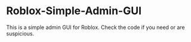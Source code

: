 # Roblox-Simple-Admin-GUI
This is a simple admin GUI for Roblox. Check the code if you need or are suspicious.
